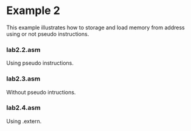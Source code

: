 # Example 2

This example illustrates how to storage and load memory from address using or not pseudo instructions.

### lab2.2.asm
Using pseudo instructions.

### lab2.3.asm
Without pseudo intructions.

### lab2.4.asm
Using .extern.
